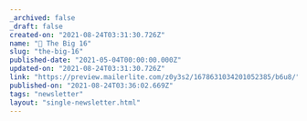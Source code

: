 ```yaml
---
_archived: false
_draft: false
created-on: "2021-08-24T03:31:30.726Z"
name: "🎊 The Big 16"
slug: "the-big-16"
published-date: "2021-05-04T00:00:00.000Z"
updated-on: "2021-08-24T03:31:30.726Z"
link: "https://preview.mailerlite.com/z0y3s2/1678631034201052385/b6u8/"
published-on: "2021-08-24T03:36:02.669Z"
tags: "newsletter"
layout: "single-newsletter.html"
---
```



